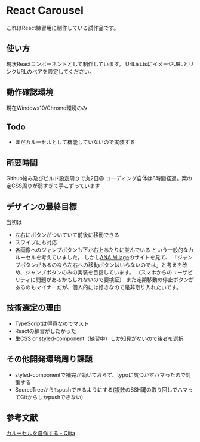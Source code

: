 # React Carousel

これはReact練習用に制作している試作品です。

## 使い方
現状Reactコンポーネントとして制作しています。
UrlList.tsにイメージURLとリンクURLのペアを設定してください。

## 動作確認環境
現在Windows10/Chrome環境のみ

## Todo
- まだカルーセルとして機能していないので実装する

## 所要時間
Github絡み及びビルド設定周りで丸2日😨
コーディング自体は8時間経過。案の定CSS周りが弱すぎて手こずっています

## デザインの最終目標
当初は
- 左右にボタンがついていて前後に移動できる
- スワイプにも対応
- 各画像へのジャンプボタンも下か右上あたりに並んでいる
という一般的なカルーセルを考えていました。
しかし[ANA Milage](https://www.ana.co.jp/ja/jp/domtour/)のサイトを見て、
「ジャンプボタンがあるのなら左右への移動ボタンはいらないのでは」と考えを改め、ジャンプボタンのみの実装を目指しています。
（スマホからのユーザビリティに問題があるかもしれないので要検証）
また定期移動の停止ボタンがあるのもマイナーだが、個人的には好きなので是非取り入れたいです。

## 技術選定の理由
- TypeScriptは得意なのでマスト
- Reactの練習がしたかった
- 生CSS or styled-component（練習中）しか知見がないので後者を選択

## その他開発環境周り課題
- styled-componentで補完が効いておらず、typoに気づかずハマったので対策する
- SourceTreeからもpushできるようにする(複数のSSH鍵の取り回しでハマってGitからしかpushできない)

## 参考文献
[カルーセルを自作する - Qiita](https://qiita.com/wintyo/items/a37a197f69aa205297a5)